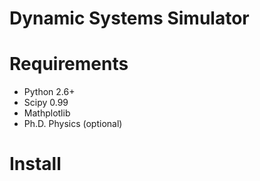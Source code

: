 
Dynamic Systems Simulator
=========================


Requirements
============

 - Python 2.6+
 - Scipy 0.99
 - Mathplotlib
 - Ph.D. Physics (optional)

Install
=======
